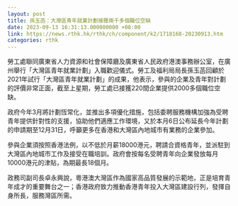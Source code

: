 ```yaml
---
layout: post
title: 孫玉菡：大灣區青年就業計劃接獲兩千多個職位空缺
date: 2023-09-13 16:31:13.000000000 +08:00
link: https://news.rthk.hk/rthk/ch/component/k2/1718168-20230913.htm
categories: rthk
---
```


​勞工處聯同廣東省人力資源和社會保障廳及廣東省人民政府港澳事務辦公室，在廣州舉行「大灣區青年就業計劃」入職歡迎儀式。勞工及福利局局長孫玉菡回顧於2021年試行「大灣區青年就業計劃」的成果，他表示，參與的企業及青年對計劃的評價非常正面，截至上星期，勞工處已接獲220間企業提供2000多個職位空缺。

政府今年3月將計劃恆常化，並推出多項優化措施，包括委聘服務機構加強為受聘青年提供針對性的支援，協助他們適應工作環境，又於本月6日公布延長今年計劃的申請期至12月31日，呼籲更多在香港和大灣區內地城市有業務的企業參加。

參與企業須按照香港法例，以不低於月薪18000港元，聘請合資格青年，並派駐到大灣區內地城市工作及接受在職培訓。政府會按每名受聘青年向企業發放每月10000港元的津貼，為期最長18個月。

政務司副司長卓永興說，​粵港澳大灣區作為國家高品質發展的示範地，正是培育青年成才的重要舞台之一；香港政府致力推動香港青年投入大灣區建設行列，發揮自身所長，服務灣區所需。
